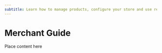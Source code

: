 ```yaml
---
subtitle: Learn how to manage products, configure your store and use reporting tools
---
```

# Merchant Guide

Place content here
